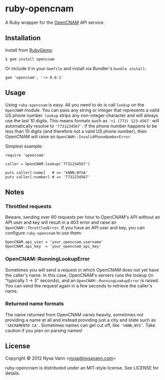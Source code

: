 # ruby-opencnam

A Ruby wrapper for the [OpenCNAM](http://www.opencnam.com/) API service.

## Installation

Install from [RubyGems](http://rubygems.org/):

    $ gem install opencnam

Or include it in your `Gemfile` and install via Bundler's `bundle install`:

    gem 'opencnam', '~> 0.0.1'

## Usage

Using `ruby-opencnam` is easy. All you need to do is call `lookup` on the `OpenCNAM` module. You can pass any string or integer that represents a valid US phone number. `lookup` strips any non-integer character and will always use the last 10 digits. This means formats such as `'+1 (773) 123-4567'` will automatically resolve to `'7731234567'`. If the phone number happens to be less than 10 digits (and therefore not a valid US phone number), then OpenCNAM will raise an `OpenCNAM::InvalidPhoneNumberError`.

Simplest example:

    require 'opencnam'

    caller = OpenCNAM.lookup('7731234567')

    puts caller[:name]   # => 'VANN,NYSA'
    puts caller[:number] # => '7731234567'

## Notes

### Throttled requests
Beware, sending over 60 requests per hour to OpenCNAM's API without an API user and key will result in a 403 error and raise an `OpenCNAM::ThrottledError`. If you have an API user and key, you can configure `ruby-opencnam` to use them:

    OpenCNAM.api_user = 'your_opencnam_username'
    OpenCNAM.api_key  = 'your_opencnam_api_key'

### OpenCNAM::RunningLookupError
Sometimes you will send a request in which OpenCNAM does not yet have the caller's name. In this case, OpenCNAM's servers runs the lookup (in "typically 1 -> 3" seconds), and an `OpenCNAM::RunningLookupError` is raised. You can send the request again in a few seconds to retrieve the caller's name.

### Returned name formats
The name returned from OpenCNAM varies heavily, sometimes not providing a name at all and instead providing just a city and state such as `'SACRAMENTO CA'`. Sometimes names can get cut off, like `'VANN,NYS'`. Take caution if you plan on parsing names!

## License

Copyright &copy; 2012 Nysa Vann <<nysa@nysavann.com>>

ruby-opencnam is distributed under an MIT-style license. See LICENSE for details.
